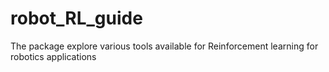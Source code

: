 # robot_RL_guide
The package explore various tools available for Reinforcement learning for robotics applications

